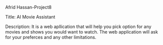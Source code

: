 Afrid Hassan-Project8

Title: AI Movie Assistant

Description: It is a web apllication that will help you pick option for any movies and shows you would want to watch. The web application will ask for your preferces and any other limitations.
